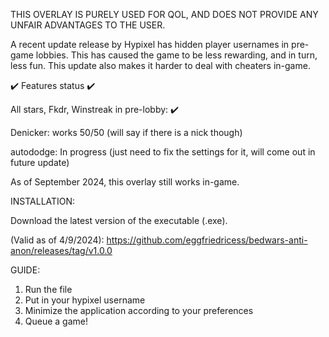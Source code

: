 THIS OVERLAY IS PURELY USED FOR QOL, AND DOES NOT PROVIDE ANY UNFAIR ADVANTAGES TO THE USER.

A recent update release by Hypixel has hidden player usernames in pre-game lobbies. This has caused the game to be less rewarding, and in turn, less fun.
This update also makes it harder to deal with cheaters in-game.

✔️ Features status ✔️

All stars, Fkdr, Winstreak in pre-lobby: ✔️

Denicker: works 50/50 (will say if there is a nick though)

autododge: In progress (just need to fix the settings for it, will come out in future update)

As of September 2024, this overlay still works in-game. 

INSTALLATION:

Download the latest version of the executable (.exe).

(Valid as of 4/9/2024): 
https://github.com/eggfriedricess/bedwars-anti-anon/releases/tag/v1.0.0

GUIDE:
1. Run the file
2. Put in your hypixel username
3. Minimize the application according to your preferences
4. Queue a game! 




